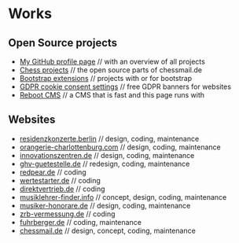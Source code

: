 # Works

## Open Source projects

- [My GitHub profile page](https://github.com/shaack) // with an overview of all projects
- [Chess projects](https://github.com/shaack?tab=repositories&q=chess&type=&language=&sort=stargazers) // the open source parts of chessmail.de
- [Bootstrap extensions](https://github.com/shaack?tab=repositories&q=bootstrap&type=&language=&sort=stargazers) // projects with or for bootstrap
- [GDPR cookie consent settings](https://github.com/shaack?tab=repositories&q=cookie-consent&type=&language=&sort=stargazers) // free GDPR banners for websites
- [Reboot CMS](https://github.com/shaack/reboot-cms) // a CMS that is fast and this page runs with

## Websites

- [residenzkonzerte.berlin](https://residenzkonzerte.berlin) // design, coding, maintenance
- [orangerie-charlottenburg.com](https://orangerie-charlottenburg.com) // design, coding, maintenance
- [innovationszentren.de](https://innovationszentren.de) // design, coding, maintenance
- [ghv-guetestelle.de](https://www.ghv-guetestelle.de) // redesign, coding, maintenance
- [redpear.de](https://redpear.de) // coding
- [wertestarter.de](https://wertestarter.de) // coding
- [direktvertrieb.de](https://directvertrieb.de) // coding
- [musiklehrer-finder.info](https://musiklehrer-finder.info) // concept, design, coding, maintenance
- [musiker-honorare.de](https://musiker-honorare.de) // design, coding, maintenance
- [zrb-vermessung.de](https://zrb-vermessung.de) // coding
- [fuhrberger.de](https://fuhrberger.de) // coding, maintenance
- [chessmail.de](https://www.chessmail.de) // design, concept, coding, maintenance